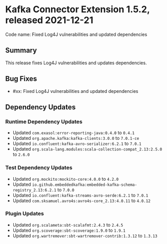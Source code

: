 # Kafka Connector Extension 1.5.2, released 2021-12-21

Code name: Fixed Log4J vulnerabilities and updated dependencies

## Summary

This release fixes Log4J vulnerabilities and updates dependencies.

## Bug Fixes

* #xx: Fixed Log4J vulnerabilities and updated dependencies

## Dependency Updates

### Runtime Dependency Updates

* Updated `com.exasol:error-reporting-java:0.4.0` to `0.4.1`
* Updated `org.apache.kafka:kafka-clients:3.0.0` to `7.0.1-ce`
* Updated `io.confluent:kafka-avro-serializer:6.2.1` to `7.0.1`
* Updated `org.scala-lang.modules:scala-collection-compat_2.13:2.5.0` to `2.6.0`

### Test Dependency Updates

* Updated `org.mockito:mockito-core:4.0.0` to `4.2.0`
* Updated `io.github.embeddedkafka:embedded-kafka-schema-registry_2.13:6.2.1` to `7.0.0`
* Updated `io.confluent:kafka-streams-avro-serde:6.2.1` to `7.0.1`
* Updated `com.sksamuel.avro4s:avro4s-core_2.13:4.0.11` to `4.0.12`

### Plugin Updates

* Updated `org.scalameta:sbt-scalafmt:2.4.3` to `2.4.5`
* Updated `org.scoverage:sbt-scoverage:1.9.0` to `1.9.1`
* Updated `org.wartremover:sbt-wartremover-contrib:1.3.12` to `1.3.13`

